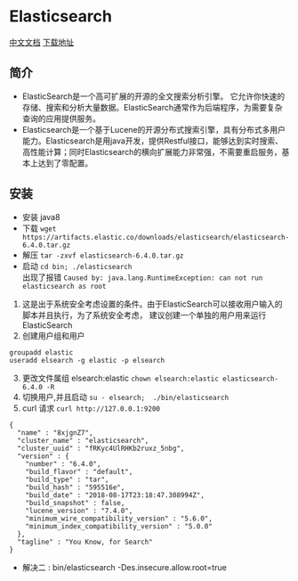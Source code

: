 # Elasticsearch

[中文文档](https://www.elastic.co/guide/cn/elasticsearch/guide/current/index.html)
[下载地址](https://www.elastic.co/downloads/elasticsearch)


## 简介

* ElasticSearch是一个高可扩展的开源的全文搜索分析引擎。 
它允许你快速的存储、搜索和分析大量数据。ElasticSearch通常作为后端程序，为需要复杂查询的应用提供服务。
* Elasticsearch是一个基于Lucene的开源分布式搜索引擎，具有分布式多用户能力。Elasticsearch是用java开发，提供Restful接口，能够达到实时搜索、高性能计算；同时Elasticsearch的横向扩展能力非常强，不需要重启服务，基本上达到了零配置。

## 安装

*  安装 java8 
*  下载 `wget https://artifacts.elastic.co/downloads/elasticsearch/elasticsearch-6.4.0.tar.gz`
*  解压 `tar -zxvf elasticsearch-6.4.0.tar.gz`
*  启动 `cd bin; ./elasticsearch`     
   出现了报错 `Caused by: java.lang.RuntimeException: can not run elasticsearch as root `

1. 这是出于系统安全考虑设置的条件。由于ElasticSearch可以接收用户输入的脚本并且执行，为了系统安全考虑， 建议创建一个单独的用户用来运行ElasticSearch
2. 创建用户组和用户
 ```
 groupadd elastic
 useradd elsearch -g elastic -p elsearch
 ```
3. 更改文件属组  elsearch:elastic  `chown elsearch:elastic elasticsearch-6.4.0 -R`
4. 切换用户,并且启动   `su - elsearch;  ./bin/elasticsearch`
5. curl 请求 `curl http://127.0.0.1:9200`
```
{
  "name" : "8xjgnZ7",
  "cluster_name" : "elasticsearch",
  "cluster_uuid" : "fRKyc4UlRHKb2ruxz_5nbg",
  "version" : {
    "number" : "6.4.0",
    "build_flavor" : "default",
    "build_type" : "tar",
    "build_hash" : "595516e",
    "build_date" : "2018-08-17T23:18:47.308994Z",
    "build_snapshot" : false,
    "lucene_version" : "7.4.0",
    "minimum_wire_compatibility_version" : "5.6.0",
    "minimum_index_compatibility_version" : "5.0.0"
  },
  "tagline" : "You Know, for Search"
}
```

* 解决二 : bin/elasticsearch -Des.insecure.allow.root=true



